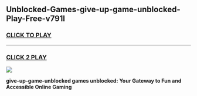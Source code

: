 
## Unblocked-Games-give-up-game-unblocked-Play-Free-v791l
<h3>
<a href="https://premium76.site?title=give-up-game-unblocked&ref=20A">CLICK TO PLAY</a></h3>
<hr>

<h3>
<a href="https://premium76.site?title=give-up-game-unblocked&ref=20A">CLICK 2 PLAY</a>
  
</h3>

<a href="https://premium76.site?title=give-up-game-unblocked&ref=20A"><img src="https://clearcache.store/games.png"></a>


**give-up-game-unblocked games unblocked: Your Gateway to Fun and Accessible Online Gaming**
